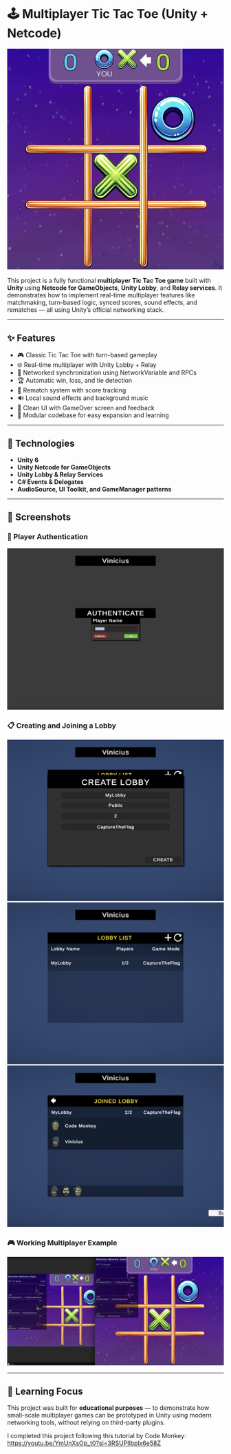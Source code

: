 # 🕹️ Multiplayer Tic Tac Toe (Unity + Netcode)
![TicTacToe Game UI](./Assets/ReadmeImages/TicTacToe_MainScene.png)

This project is a fully functional **multiplayer Tic Tac Toe game** built with **Unity** using **Netcode for GameObjects**, **Unity Lobby**, and **Relay services**. It demonstrates how to implement real-time multiplayer features like matchmaking, turn-based logic, synced scores, sound effects, and rematches — all using Unity’s official networking stack.

---

## ✨ Features

- 🎮 Classic Tic Tac Toe with turn-based gameplay  
- 🌐 Real-time multiplayer with Unity Lobby + Relay  
- 📡 Networked synchronization using NetworkVariable and RPCs  
- 🏆 Automatic win, loss, and tie detection  
- 🔁 Rematch system with score tracking  
- 🔊 Local sound effects and background music  
- 📱 Clean UI with GameOver screen and feedback  
- 🧪 Modular codebase for easy expansion and learning  

---

## 🚀 Technologies

- **Unity 6**  
- **Unity Netcode for GameObjects**  
- **Unity Lobby & Relay Services**  
- **C# Events & Delegates**  
- **AudioSource, UI Toolkit, and GameManager patterns**

---

## 📸 Screenshots

### 🔐 Player Authentication
![Typing Name](./Assets/ReadmeImages/TypingName.png)

### 📋 Creating and Joining a Lobby
![Create Lobby](./Assets/ReadmeImages/CreatingLobby.png)  
![Lobby List](./Assets/ReadmeImages/LobbyList.png)  
![Joined Lobby](./Assets/ReadmeImages/Lobby.png)

### 🎮 Working Multiplayer Example
![Multiplayer Main Scene](./Assets/ReadmeImages/Multiplayer_MainScene.png)  

---

## 🧠 Learning Focus

This project was built for **educational purposes** — to demonstrate how small-scale multiplayer games can be prototyped in Unity using modern networking tools, without relying on third-party plugins.

I completed this project following this tutorial by Code Monkey:
https://youtu.be/YmUnXsOp_t0?si=3RSUPIlbplx6e58Z

